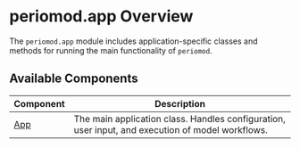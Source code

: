 # periomod.app Overview

The `periomod.app` module includes application-specific classes and methods for running the main functionality of `periomod`.

## Available Components

| Component    | Description                                |
|--------------|--------------------------------------------|
| [App](app.md) | The main application class. Handles configuration, user input, and execution of model workflows. |
